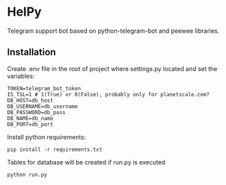 # HelPy

Telegram support bot based on python-telegram-bot and peewee libraries.

## Installation

Create .env file in the root of project where settings.py located and set the variables:

```properties
TOKEN=telegram_bot_token
IS_TSL=1 # 1(True) or 0(False), probably only for planetscale.com?
DB_HOST=db_host
DB_USERNAME=db_username
DB_PASSWORD=db_pass
DB_NAME=db_name
DB_PORT=db_port
```

Install python requirements:

```shell
pip install -r requirements.txt
```

Tables for database will be created if run.py is executed

```shell
python run.py
```

